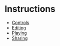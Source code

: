 # Instructions

* [Controls](Controls)
* [Editing](Editing)
* [Playing](Playing)
* [Sharing](Sharing)